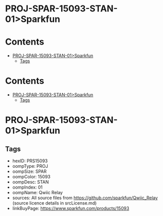 
PROJ-SPAR-15093-STAN-01>Sparkfun
================================

Contents
========

* [PROJ-SPAR-15093-STAN-01>Sparkfun](#proj-spar-15093-stan-01sparkfun)
	* [Tags](#tags)

Contents
========

* [PROJ-SPAR-15093-STAN-01>Sparkfun](#proj-spar-15093-stan-01sparkfun)
	* [Tags](#tags)

# PROJ-SPAR-15093-STAN-01>Sparkfun

## Tags

- hexID: PRS15093
- oompType: PROJ
- oompSize: SPAR
- oompColor: 15093
- oompDesc: STAN
- oompIndex: 01
- oompName: Qwiic Relay
- sources: All source files from https://github.com/sparkfun/Qwiic_Relay (source licence details in srcLicense.md)
- linkBuyPage: https://www.sparkfun.com/products/15093
